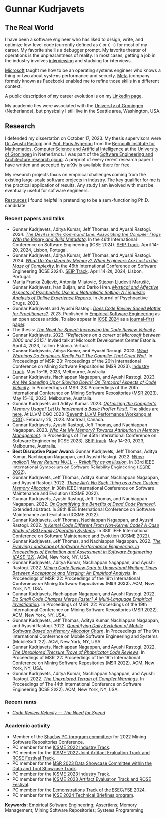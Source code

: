 # Gunnar Kudrjavets

## The Real World
I have been a software engineer who has liked to design, write, and optimize low-level code (currently defined as `C` or `C++`) for most of my career.
My favorite shell is a debugger prompt.
My favorite theater of operations is the unpleasantness of reality.
In most cases, getting a job in the industry involves [interviewing](interviewing.md) and studying for interviews.

[Microsoft](https://www.microsoft.com/en-us/) taught me how to be an operating systems engineer who knows a thing or two about systems performance and security.
[Meta](https://www.meta.com/) (company formely known as Facebook) enabled me to refine those skills in a different context.

A public description of my career evolution is on my [LinkedIn page](https://www.linkedin.com/in/gunnarku/).

My academic ties were associated with the [University of Groningen](https://search-rug.github.io/) (Netherlands), but physically I still live in the Seattle area, Washington, USA.

## Research
I defended my dissertation on October 17, 2023.
My thesis supervisors were [Dr. Ayushi Rastogi](https://ayushirastogi.github.io/) and [Prof. Paris Avgeriou](https://www.cs.rug.nl/~paris/) from the [Bernoulli Institute for Mathematics, Computer Science and Artificial Intelligence](https://www.rug.nl/research/bernoulli/) at the [University of Groningen](https://www.rug.nl/) in Netherlands.
I was part of the [Software Engineering and Architecture research group](https://search-rug.github.io/).
A preprint of every recent research paper I have written and accepted by arXiv is available [there](https://arxiv.org/search/cs?searchtype=author&query=Kudrjavets,+G) for free.

My research projects focus on empirical challenges coming from the existing large-scale software projects in industry.
The key qualifier for me is the practical application of results.
Any study I am involved with must be eventually useful for software engineers.

[Resources](resources.md) I found helpful in pretending to be a semi-functioning Ph.D. candidate.

### Recent papers and talks

- Gunnar Kudrjavets, Aditya Kumar, Jeff Thomas, and Ayushi Rastogi. 2024.  *[The Devil Is in the Command Line: Associating the Compiler Flags With the Binary and Build Metadata](https://arxiv.org/abs/2312.13463)*. In the 46th International Conference on Software Engineering (ICSE 2024). [SEIP Track](https://conf.researchr.org/track/icse-2024/icse-2024-software-engineering-in-practice). April 14-20, 2024, Lisbon, Portugal.
- Gunnar Kudrjavets, Aditya Kumar, Jeff Thomas, and Ayushi Rastogi. 2024.  *[What Do You Mean by Memory? When Engineers Are Lost in the Maze of Complexity](https://arxiv.org/abs/2312.13462)*. In the 46th International Conference on Software Engineering (ICSE 2024). [SEIP Track](https://conf.researchr.org/track/icse-2024/icse-2024-software-engineering-in-practice). April 14-20, 2024, Lisbon, Portugal.
- Marija Franka Žuljević, Antonija Mijatović, Stjepan Ljudevit Marušić, Gunnar Kudrjavets, Ivan Buljan, and Darko Hren. *[Mystical and Affective Aspects of Psychedelic Use in a Naturalistic Setting: A Linguistic Analysis of Online Experience Reports](https://doi.org/10.1080/02791072.2023.2274382)*. In Journal of Psychoactive Drugs. 2023.
- Gunnar Kudrjavets and Ayushi Rastogi. *[Does Code Review Speed Matter for Practitioners?](https://doi.org/10.1007/s10664-023-10401-z)*. 2023. Published in [Empirical Software Engineering](https://www.springer.com/journal/10664/) as an open access article. To also appear in [ICSE 2024](https://conf.researchr.org/home/icse-2024) as a [journal-first paper](https://conf.researchr.org/track/icse-2024/icse-2024-journal-first-papers).
- The thesis: *[The Need for Speed: Increasing the Code Review Velocity](https://research.rug.nl/en/publications/the-need-for-speed-increasing-the-code-review-velocity)*.
- Gunnar Kudrjavets. 2023. "*Reflections on a career at Microsoft between 2000 and
2015*." Invited talk at Microsoft Development Center Estonia. April 4, 2023, Tallinn, Estonia. Virtual.
- Gunnar Kudrjavets, Aditya Kumar, and Ayushi Rastogi. 2023. *[What Warnings Do Engineers Really Fix? The Compiler That Cried Wolf](preprints/What_Warnings_Do_Engineers_Really_Fix.pdf)*. In Proceedings of MSR '23: Proceedings of the 20th International Conference on Mining Software Repositories (MSR 2023). [Industry Track](https://conf.researchr.org/track/msr-2023/msr-2023-industry-track). May 15-16, 2023, Melbourne, Australia.
- Gunnar Kudrjavets, Nachiappan Nagappan, and Ayushi Rastogi. 2023. *[Are We Speeding Up or Slowing Down? On Temporal Aspects of Code Velocity](https://arxiv.org/abs/2303.04293)*. In Proceedings of MSR '23: Proceedings of the 20th International Conference on Mining Software Repositories ([MSR 2023](https://conf.researchr.org/track/msr-2023/msr-2023-technical-papers)). May 15-16, 2023, Melbourne, Australia.
- Gunnar Kudrjavets and Aditya Kumar. 2023. *[Optimizing the Compiler's Memory Usage? Let Us Implement a Basic Profiler First!](preprints/llvm-cgo-2023.pdf)*. The slides are [here](preprints/LLVM-CGO-2023-slides.pdf). At LLVM CGO 2023 ([Seventh LLVM Performance Workshop at CGO](https://llvm.org/devmtg/2023-02-25/)). February 25, 2023. Montreal, Canada.
- Gunnar Kudrjavets, Ayushi Rastogi, Jeff Thomas, and Nachiappan Nagappan. 2023. *[Who Ate My Memory? Towards Attribution in Memory Management](https://arxiv.org/abs/2212.11866)*. In Proceedings of The 45th International Conference on Software Engineering (ICSE 2023). [SEIP track](https://conf.researchr.org/track/icse-2023/icse-2023-SEIP). May 14-20, 2023, Melbourne, Australia.
- **Best Disruptive Paper Award:** Gunnar Kudrjavets, Jeff Thomas, Aditya Kumar, Nachiappan Nagappan, and Ayushi Rastogi. 2022. *[When malloc() Never Returns NULL -- Reliability as an Illusion](https://arxiv.org/abs/2208.08484)*. In 33rd IEEE International Symposium on Software Reliability Engineering ([ISSRE 2022](https://issre2022.github.io/)).
- Gunnar Kudrjavets, Jeff Thomas, Aditya Kumar, Nachiappan Nagappan, and Ayushi Rastogi. 2022. *[There Ain’t No Such Thing as a
Free Custom Memory Allocator](https://arxiv.org/abs/2206.11728)*. In 38th IEEE International Conference on Software Maintenance and Evolution (ICSME 2022).
- Gunnar Kudrjavets, Ayushi Rastogi, Jeff Thomas, and Nachiappan Nagappan. 2022. *[On Quantifying the Benefits of Dead Code Removal](https://hal.archives-ouvertes.fr/hal-03704335)*. Extended abstract. In 38th IEEE International Conference on Software Maintenance and Evolution (ICSME 2022).
- Gunnar Kudrjavets, Jeff Thomas, Nachiappan Nagappan, and Ayushi Rastogi. 2022. *[Is Kernel Code Different From Non-Kernel Code? A Case Study of BSD Family Operating Systems](https://arxiv.org/abs/2206.05616)*. In 38th IEEE International Conference on Software Maintenance and Evolution (ICSME 2022).
- Gunnar Kudrjavets, Jeff Thomas, and Nachiappan Nagappan. 2022. *[The Evolving Landscape of Software Performance Engineering. In Proceedings of Evaluation and Assessment in Software Engineering (EASE '22)](https://arxiv.org/abs/2205.02950)*. ACM, New York, NY, USA.
- Gunnar Kudrjavets, Aditya Kumar, Nachiappan Nagappan, and Ayushi Rastogi. 2022. *[Mining Code Review Data to Understand Waiting Times Between Acceptance and Merging: An Empirical Analysis](https://arxiv.org/abs/2203.05048)*. In Proceedings of MSR '22: Proceedings of the 19th International Conference on Mining Software Repositories (MSR 2022). ACM, New York, NY, USA.
- Gunnar Kudrjavets, Nachiappan Nagappan, and Ayushi Rastogi. 2022. *[Do Small Code Changes Merge Faster? A Multi-Language Empirical Investigation](https://arxiv.org/abs/2203.05045)*. In Proceedings of MSR '22: Proceedings of the 19th International Conference on Mining Software Repositories (MSR 2022). ACM, New York, NY, USA.
- Gunnar Kudrjavets, Jeff Thomas, Aditya Kumar, Nachiappan Nagappan, and Ayushi Rastogi. 2022. *[Quantifying Daily Evolution of Mobile Software Based on Memory Allocator Churn](https://arxiv.org/abs/2203.04394)*. In Proceedings of The 9th International Conference on Mobile Software Engineering and Systems (MobileSoft '22). ACM, New York, NY, USA.
- Gunnar Kudrjavets, Nachiappan Nagappan, and Ayushi Rastogi. 2022. *[The Unexplored Treasure Trove of Phabricator Code Reviews](http://arxiv.org/abs/2203.07473)*. In Proceedings of MSR '22: Proceedings of the 19th International Conference on Mining Software Repositories (MSR 2022). ACM, New York, NY, USA.
- Gunnar Kudrjavets, Aditya Kumar, Nachiappan Nagappan, and Ayushi Rastogi. 2022. *[The Unexplored Terrain of Compiler Warnings](https://arxiv.org/abs/2201.10599)*. In Proceedings of The 44th International Conference on Software Engineering (ICSE 2022). ACM, New York, NY, USA.

### Recent rants

- *[Code Review Velocity — The Need for Speed](https://medium.com/@gunnarku/205bd10dd787)*

### Academic activity

- Member of the [Shadow PC (program committee)](https://conf.researchr.org/track/msr-2022/msr-2022-shadow-pc) for 2022 Mining Software Repositories Conference.
- PC member for the [ICSME 2022 Industry Track](https://cyprusconferences.org/icsme2022/call-for-industry-track/).
- PC member for the [ICSME 2022 Joint Artifact Evaluation Track and ROSE Festival Track](https://cyprusconferences.org/icsme2022/call-for-joint-artifact-evaluation-track-and-rose-festival-track/).
- PC member for the [MSR 2023 Data Showcase Committee within the Data and Tool Showcase Track](https://conf.researchr.org/track/msr-2023/msr-2023-data-showcase).
- PC member for the [ICSME 2023 Industry Track](https://conf.researchr.org/track/icsme-2023/icsme-2023-industry-track).
- PC member for the [ICSME 2023 Artifact Evaluation Track and ROSE Festival](https://conf.researchr.org/track/icsme-2023/icsme-2023-artifact-evaluation-track-and-rose-festival).
- PC member for the [Demonstrations Track of the ESEC/FSE 2024](https://2024.esec-fse.org/track/fse-2024-demonstrations).
- PC member for the [ICSE 2024 Technical Briefings program](https://conf.researchr.org/track/icse-2024/icse-2024-technical-briefings).

**Keywords:** Empirical Software Engineering; Assertions; Memory Management; Mining Software Repositories; Systems Programming
